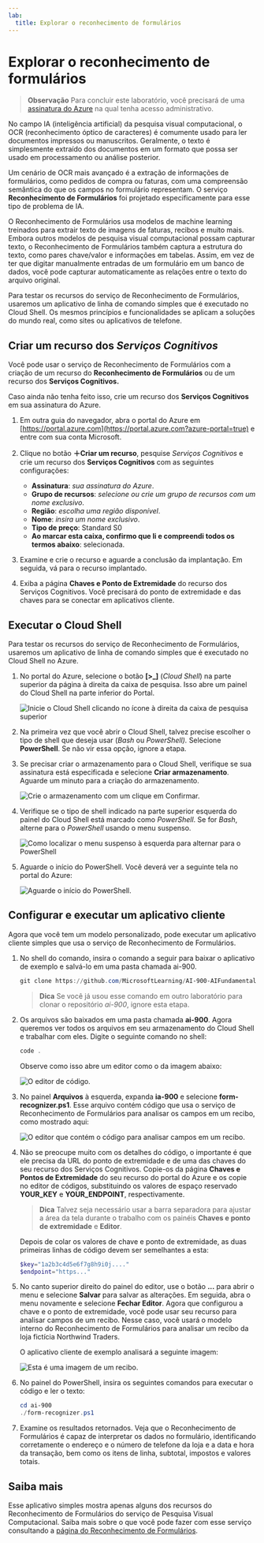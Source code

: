 ```yaml
---
lab:
  title: Explorar o reconhecimento de formulários
---
```


# <a name="explore-form-recognition"></a>Explorar o reconhecimento de formulários

> **Observação** Para concluir este laboratório, você precisará de uma [assinatura do Azure](https://azure.microsoft.com/free?azure-portal=true) na qual tenha acesso administrativo.

No campo IA (inteligência artificial) da pesquisa visual computacional, o OCR (reconhecimento óptico de caracteres) é comumente usado para ler documentos impressos ou manuscritos. Geralmente, o texto é simplesmente extraído dos documentos em um formato que possa ser usado em processamento ou análise posterior.

Um cenário de OCR mais avançado é a extração de informações de formulários, como pedidos de compra ou faturas, com uma compreensão semântica do que os campos no formulário representam. O serviço **Reconhecimento de Formulários** foi projetado especificamente para esse tipo de problema de IA.

O Reconhecimento de Formulários usa modelos de machine learning treinados para extrair texto de imagens de faturas, recibos e muito mais. Embora outros modelos de pesquisa visual computacional possam capturar texto, o Reconhecimento de Formulários também captura a estrutura do texto, como pares chave/valor e informações em tabelas. Assim, em vez de ter que digitar manualmente entradas de um formulário em um banco de dados, você pode capturar automaticamente as relações entre o texto do arquivo original. 

Para testar os recursos do serviço de Reconhecimento de Formulários, usaremos um aplicativo de linha de comando simples que é executado no Cloud Shell. Os mesmos princípios e funcionalidades se aplicam a soluções do mundo real, como sites ou aplicativos de telefone.

## <a name="create-a-cognitive-services-resource"></a>Criar um recurso dos *Serviços Cognitivos*

Você pode usar o serviço de Reconhecimento de Formulários com a criação de um recurso do **Reconhecimento de Formulários** ou de um recurso dos **Serviços Cognitivos.**

Caso ainda não tenha feito isso, crie um recurso dos **Serviços Cognitivos** em sua assinatura do Azure.

1. Em outra guia do navegador, abra o portal do Azure em [https://portal.azure.com](https://portal.azure.com?azure-portal=true) e entre com sua conta Microsoft.

1. Clique no botão **&#65291;Criar um recurso**, pesquise *Serviços Cognitivos* e crie um recurso dos **Serviços Cognitivos** com as seguintes configurações:
    - **Assinatura**: *sua assinatura do Azure*.
    - **Grupo de recursos**: *selecione ou crie um grupo de recursos com um nome exclusivo*.
    - **Região**: *escolha uma região disponível*.
    - **Nome**: *insira um nome exclusivo*.
    - **Tipo de preço**: Standard S0
    - **Ao marcar esta caixa, confirmo que li e compreendi todos os termos abaixo**: selecionada.

1. Examine e crie o recurso e aguarde a conclusão da implantação. Em seguida, vá para o recurso implantado.

1. Exiba a página **Chaves e Ponto de Extremidade** do recurso dos Serviços Cognitivos. Você precisará do ponto de extremidade e das chaves para se conectar em aplicativos cliente.

## <a name="run-cloud-shell"></a>Executar o Cloud Shell

Para testar os recursos do serviço de Reconhecimento de Formulários, usaremos um aplicativo de linha de comando simples que é executado no Cloud Shell no Azure. 

1. No portal do Azure, selecione o botão **[>_]** (*Cloud Shell*) na parte superior da página à direita da caixa de pesquisa. Isso abre um painel do Cloud Shell na parte inferior do Portal. 

    ![Inicie o Cloud Shell clicando no ícone à direita da caixa de pesquisa superior](media/analyze-receipts/powershell-portal-guide-1.png)

1. Na primeira vez que você abrir o Cloud Shell, talvez precise escolher o tipo de shell que deseja usar (*Bash* ou *PowerShell).* Selecione **PowerShell**. Se não vir essa opção, ignore a etapa.  

1. Se precisar criar o armazenamento para o Cloud Shell, verifique se sua assinatura está especificada e selecione **Criar armazenamento**. Aguarde um minuto para a criação do armazenamento.

    ![Crie o armazenamento com um clique em Confirmar.](media/analyze-receipts/powershell-portal-guide-2.png)

1. Verifique se o tipo de shell indicado na parte superior esquerda do painel do Cloud Shell está marcado como *PowerShell*. Se for *Bash*, alterne para o *PowerShell* usando o menu suspenso.

    ![Como localizar o menu suspenso à esquerda para alternar para o PowerShell](media/analyze-receipts/powershell-portal-guide-3.png) 

1. Aguarde o início do PowerShell. Você deverá ver a seguinte tela no portal do Azure:  

    ![Aguarde o início do PowerShell.](media/analyze-receipts/powershell-prompt.png) 

## <a name="configure-and-run-a-client-application"></a>Configurar e executar um aplicativo cliente

Agora que você tem um modelo personalizado, pode executar um aplicativo cliente simples que usa o serviço de Reconhecimento de Formulários.

1. No shell do comando, insira o comando a seguir para baixar o aplicativo de exemplo e salvá-lo em uma pasta chamada ai-900.

    ```PowerShell
    git clone https://github.com/MicrosoftLearning/AI-900-AIFundamentals ai-900
    ```

    >**Dica** Se você já usou esse comando em outro laboratório para clonar o repositório *ai-900*, ignore esta etapa.

1. Os arquivos são baixados em uma pasta chamada **ai-900**. Agora queremos ver todos os arquivos em seu armazenamento do Cloud Shell e trabalhar com eles. Digite o seguinte comando no shell:

    ```PowerShell
    code .
    ```

    Observe como isso abre um editor como o da imagem abaixo: 

    ![O editor de código.](media/analyze-receipts/powershell-portal-guide-4.png)

1. No painel **Arquivos** à esquerda, expanda **ia-900** e selecione **form-recognizer.ps1**. Esse arquivo contém código que usa o serviço de Reconhecimento de Formulários para analisar os campos em um recibo, como mostrado aqui:

    ![O editor que contém o código para analisar campos em um recibo.](media/analyze-receipts/recognize-receipt-code.png)

1. Não se preocupe muito com os detalhes do código, o importante é que ele precisa da URL do ponto de extremidade e de uma das chaves do seu recurso dos Serviços Cognitivos. Copie-os da página **Chaves e Pontos de Extremidade** do seu recurso do portal do Azure e os copie no editor de códigos, substituindo os valores de espaço reservado **YOUR_KEY** e **YOUR_ENDPOINT**, respectivamente.

    > **Dica** Talvez seja necessário usar a barra separadora para ajustar a área da tela durante o trabalho com os painéis **Chaves e ponto de extremidade** e **Editor**.

    Depois de colar os valores de chave e ponto de extremidade, as duas primeiras linhas de código devem ser semelhantes a esta:

    ```PowerShell
    $key="1a2b3c4d5e6f7g8h9i0j...."    
    $endpoint="https..."
    ```

1. No canto superior direito do painel do editor, use o botão **...** para abrir o menu e selecione **Salvar** para salvar as alterações. Em seguida, abra o menu novamente e selecione **Fechar Editor**. Agora que configurou a chave e o ponto de extremidade, você pode usar seu recurso para analisar campos de um recibo. Nesse caso, você usará o modelo interno do Reconhecimento de Formulários para analisar um recibo da loja fictícia Northwind Traders.

    O aplicativo cliente de exemplo analisará a seguinte imagem:

    ![Esta é uma imagem de um recibo.](media/analyze-receipts/receipt.jpg)

1. No painel do PowerShell, insira os seguintes comandos para executar o código e ler o texto:

    ```PowerShell
    cd ai-900
    ./form-recognizer.ps1
    ```

1. Examine os resultados retornados. Veja que o Reconhecimento de Formulários é capaz de interpretar os dados no formulário, identificando corretamente o endereço e o número de telefone da loja e a data e hora da transação, bem como os itens de linha, subtotal, impostos e valores totais.

## <a name="learn-more"></a>Saiba mais

Esse aplicativo simples mostra apenas alguns dos recursos do Reconhecimento de Formulários do serviço de Pesquisa Visual Computacional. Saiba mais sobre o que você pode fazer com esse serviço consultando a [página do Reconhecimento de Formulários](https://docs.microsoft.com/azure/applied-ai-services/form-recognizer/overview).
